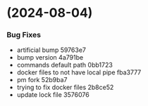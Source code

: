 #  (2024-08-04)


### Bug Fixes

* artificial bump 59763e7
* bump version 4a791be
* commands default path 0bb1723
* docker files to not have local pipe fba3777
* pm fork 52b9ba7
* trying to fix docker files 2b8ce52
* update lock file 3576076



